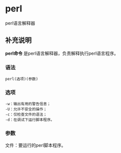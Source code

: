 perl
===

perl语言解释器

## 补充说明

**perl命令** 是perl语言解释器，负责解释执行perl语言程序。

### 语法

```shell
perl(选项)(参数)
```

### 选项

```shell
-w：输出有用的警告信息；
-U：允许不安全的操作；
-c：仅检查文件的语法；
-d：在调试下运行脚本程序。
```

### 参数

文件：要运行的perl脚本程序。


<!-- Linux命令行搜索引擎：https://jaywcjlove.github.io/linux-command/ -->
